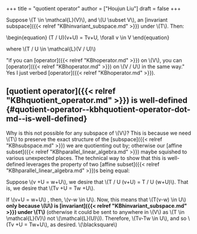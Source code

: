 +++
title = "quotient operator"
author = ["Houjun Liu"]
draft = false
+++

Suppose \\(T \in \mathcal{L}(V)\\), and \\(U \subset V\\), an [invariant subspace]({{< relref "KBhinvariant_subspace.md" >}}) under \\(T\\). Then:

\begin{equation}
(T / U)(v+U) = Tv+U, \forall v \in V
\end{equation}

where \\(T / U \in \mathcal{L}(V / U)\\)

"if you can [operator]({{< relref "KBhoperator.md" >}}) on \\(V\\), you can [operator]({{< relref "KBhoperator.md" >}}) on \\(V / U\\) in the same way." Yes I just verbed [operator]({{< relref "KBhoperator.md" >}}).


## [quotient operator]({{< relref "KBhquotient_operator.md" >}}) is well-defined {#quotient-operator--kbhquotient-operator-dot-md--is-well-defined}

Why is this not possible for any subspace of \\(V\\)? This is because we need \\(T\\) to preserve the exact structure of the [subspace]({{< relref "KBhsubspace.md" >}}) we are quotienting out by; otherwise our [affine subset]({{< relref "KBhparallel_linear_algebra.md" >}}) maybe squished to various unexpected places. The technical way to show that this is well-defined leverages the property of two [affine subset]({{< relref "KBhparallel_linear_algebra.md" >}})s being equal:

Suppose \\(v +U = w+U\\), we desire that \\(T / U (v+U) = T / U (w+U)\\). That is, we desire that \\(Tv +U = Tw +U\\).

If \\(v+U = w+U\\) , then, \\(v-w \in U\\). Now, this means that \\(T(v-w) \in U\\) **only because \\(U\\) is [invariant]({{< relref "KBhinvariant_subspace.md" >}}) under \\(T\\)** (otherwise it could be sent to anywhere in \\(V\\) as \\(T \in \mathcal{L}(V)\\) not \\(\mathcal{L}(U)\\)). Therefore, \\(Tv-Tw \in U\\), and so \\(Tv +U = Tw+U\\), as desired. \\(\blacksquare\\)